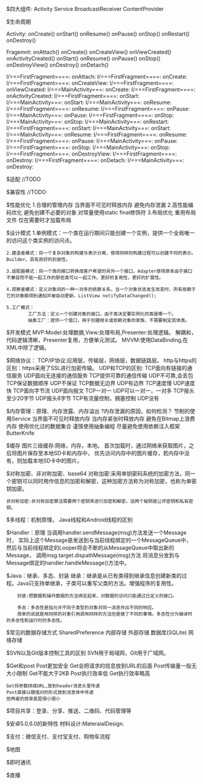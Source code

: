 $四大组件:
	Activity Service BroadcastReceiver ContentProvider

$生命周期

Activity: onCreate() onStart() onResume() onPause() onStop() onRestart() onDestroy()

Fragemnt: onAttach() onCreate() onCreateView() onViewCreated() onActivityCreated() onStart() onResume() onPause() onStop() onDestroyView() onDestroy() onDetach()

I/===FirstFragment====: onAttach: 
I/===FirstFragment====: onCreate: 
I/===FirstFragment====: onCreateView: 
I/===FirstFragment====: onViewCreated: 
I/===MainActivity===: onCreate: 
I/===FirstFragment====: onActivityCreated: 
I/===FirstFragment====: onStart: 
I/===MainActivity===: onStart: 
I/===MainActivity===: onResume: 
I/===FirstFragment====: onResume: 
I/===FirstFragment====: onPause: 
I/===MainActivity===: onPause: 
I/===FirstFragment====: onStop: 
I/===MainActivity===: onStop: 
I/===MainActivity===: onRestart: 
I/===FirstFragment====: onStart: 
I/===MainActivity===: onStart: 
I/===MainActivity===: onResume: 
I/===FirstFragment====: onResume: 
I/===FirstFragment====: onPause: 
I/===MainActivity===: onPause: 
I/===FirstFragment====: onStop: 
I/===MainActivity===: onStop: 
I/===FirstFragment====: onDestroyView: 
I/===FirstFragment====: onDestroy: 
I/===FirstFragment====: onDetach: 
I/===MainActivity===: onDestroy: 

$适配
//TODO

$兼容性
//TODO

$性能优化
	1.合理的管理内存 当界面不可见时释放内存 避免内存泄漏
	2.高性能编码优化 避免创建不必要的对象 对常量使用static final修饰符
	3.布局优化 重用布局文件 仅在需要时才加载布局

$设计模式
	1.单例模式：一个类在运行期间只能创建一个实例，提供一个全局唯一的访问这个类实例的访问点。

	2.建造者模式：将一个复杂对象的构建与表示分离，使得同样的构建过程可以创建不同的表示。Builder。具有良好的封装性。

	3.适配器模式：将一个类的接口转换成客户希望的另外一个接口，Adapter使得原本由于接口不兼容而不能一起工作的那些类可以一起工作。更好的复用性，更好的扩展性。

	4.观察者模式：定义对象间的一种一对多的依赖关系，当一个对象状态发生改变时，所有依赖于它的对象都得到通知并被自动更新。ListView notifyDataChanged();

	5.工厂模式：
			工厂方法：定义一个创建对象的接口，由子类决定要实例化的类是哪一个。
			抽象工厂：提供一个借口，用于创建相关或依赖对象的家族，不需要制定具体类。

$开发模式
	MVP:Model:处理数据,View:处理布局,Presenter:处理逻辑。
		解耦和，代码逻辑清晰，Presenter复用，方便单元测试。
	MVVM:使用DataBinding,在XML中除了逻辑。	

$网络协议：
	TCP/IP协议:应用层，传输层，网络层，数据链路层。
	http与https的区别：https采用了SSL进行加密传输。
	UDP和TCP的区别:
		TCP面向有链接的通信服务	UDP面向无连接的通信服务
		TCP提供可靠的通信传输	UDP不可靠,会丢包
		TCP保证数据顺序			UDP不保证
		TCP数据无边界			UDP有边界
		TCP速度慢				UDP速度快
		TCP面向字节流			UDP面向报文
		TCP一对一				UDP可以一对一，一对多
		TCP报头至少20字节		UDP报头8字节
		TCP有流量控制，拥塞控制	UDP没有

$内存管理：原理、内存泄露、内存溢出 ?内存泄漏的原因，如何检测？
		节制的使用Service
		当界面不可见时释放内存
		当内存紧张时释放内存
		避免在Bitmap上浪费内存
		使用优化过的数据集合
		谨慎使用抽象编程
		尽量避免使用依赖注入框架ButterKnife

$缓存
	图片三级缓存:网络，内存，本地。
		首次加载时，通过网络来获取图片，之后将图片保存至本地SD卡和内存中，
		优先访问内存中的图片缓存，若内存中没有，则加载本地SD卡中的图片。

$对称加密、非对称加密、base64
	对称加密:采用单钥密码系统的加密方法，同一个密钥可以同时用作信息的加密和解密，这种加密方法称为对称加密，也称为单密钥加密。

	非对称加密:非对称加密算法需要两个密钥来进行加密和解密，这两个秘钥是公开密钥和私有密钥。

$多线程：机制原理。 Java线程和Android线程的区别

$Handler：原理
		当调用handler.sendMessage(msg)方法发送一个Message时，
		实际上这个Message是发送到与当前线程绑定的一个MessageQueue中，
		然后与当前线程绑定的Looper将会不断的从MessageQueue中取出新的Message，
		调用msg.target.dispathMessage(msg)方法      将消息分发到与Message绑定的handler.handleMessage()方法中。

$Java：继承、多态、封装
		继承：继承是从已有类得到继承信息创建新类的过程。Java只支持单继承，子类可以重写父类的方法。增强程序的复用性。
		
		封装:把数据和操作数据的方法绑定起来，对数据的访问只能通过已定义的接口。

		多态：多态性是指允许不同子类型的对象对同一消息作出不同的响应。
		简单的说就是用同样的对象引用调用同样的方法但是做了不同的事情。多态性分为编译时的多态性和运行时的多态性。

$常见的数据存储方式
	SharedPreference
	内部存储
	外部存储
	数据库(SQLite)
	网络存储

$SVN以及Git版本控制工具的区别
	SVN用于局域网，Git用于广域网。

$Get和post
	Post更加安全				Get会把请求的信息放到URL的后面
	Post传输量一般无大小限制	Get不能大于2KB
	Post执行效率低				Get执行效率略高

	Get将参数拼成URL,放到header消息头里传递
	Post直接以键值对的形式放到消息体中传递
	但两者的效率差距很小很小

$项目共享：登录、分享、推送、二维码、代码管理等

$安卓5.0,6.0的新特性
	材料设计:MateraialDesign.

$支付：微信支付、支付宝支付、购物车流程
 
$地图

$即时通讯

$直播
